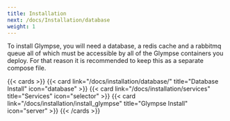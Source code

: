 ```yaml
---
title: Installation
next: /docs/Installation/database
weight: 1
---
```

To install Glympse, you will need a database, a redis cache and a rabbitmq queue all of which must be accessible by all of the Glympse containers you deploy. For that reason it is recommended to keep this as a separate compose file. 

{{< cards >}}
  {{< card link="/docs/installation/database/" title="Database Install" icon="database" >}}
    {{< card link="/docs/installation/services" title="Services" icon="selector" >}}
  {{< card link="/docs/installation/install_glympse" title="Glympse Install" icon="server" >}}
{{< /cards >}}